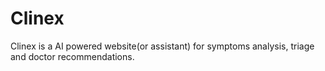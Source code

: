 # Clinex
Clinex is a AI powered website(or assistant) for symptoms analysis, triage and doctor recommendations.
